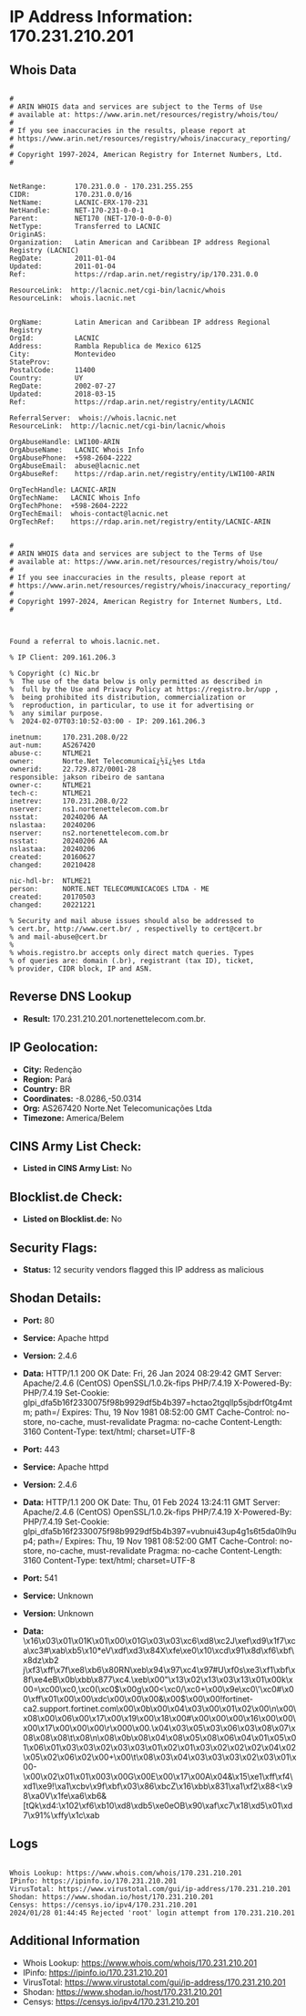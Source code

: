 # IP Address Information: 170.231.210.201

## Whois Data
```

#
# ARIN WHOIS data and services are subject to the Terms of Use
# available at: https://www.arin.net/resources/registry/whois/tou/
#
# If you see inaccuracies in the results, please report at
# https://www.arin.net/resources/registry/whois/inaccuracy_reporting/
#
# Copyright 1997-2024, American Registry for Internet Numbers, Ltd.
#


NetRange:       170.231.0.0 - 170.231.255.255
CIDR:           170.231.0.0/16
NetName:        LACNIC-ERX-170-231
NetHandle:      NET-170-231-0-0-1
Parent:         NET170 (NET-170-0-0-0-0)
NetType:        Transferred to LACNIC
OriginAS:       
Organization:   Latin American and Caribbean IP address Regional Registry (LACNIC)
RegDate:        2011-01-04
Updated:        2011-01-04
Ref:            https://rdap.arin.net/registry/ip/170.231.0.0

ResourceLink:  http://lacnic.net/cgi-bin/lacnic/whois
ResourceLink:  whois.lacnic.net


OrgName:        Latin American and Caribbean IP address Regional Registry
OrgId:          LACNIC
Address:        Rambla Republica de Mexico 6125
City:           Montevideo
StateProv:      
PostalCode:     11400
Country:        UY
RegDate:        2002-07-27
Updated:        2018-03-15
Ref:            https://rdap.arin.net/registry/entity/LACNIC

ReferralServer:  whois://whois.lacnic.net
ResourceLink:  http://lacnic.net/cgi-bin/lacnic/whois

OrgAbuseHandle: LWI100-ARIN
OrgAbuseName:   LACNIC Whois Info
OrgAbusePhone:  +598-2604-2222 
OrgAbuseEmail:  abuse@lacnic.net
OrgAbuseRef:    https://rdap.arin.net/registry/entity/LWI100-ARIN

OrgTechHandle: LACNIC-ARIN
OrgTechName:   LACNIC Whois Info
OrgTechPhone:  +598-2604-2222 
OrgTechEmail:  whois-contact@lacnic.net
OrgTechRef:    https://rdap.arin.net/registry/entity/LACNIC-ARIN


#
# ARIN WHOIS data and services are subject to the Terms of Use
# available at: https://www.arin.net/resources/registry/whois/tou/
#
# If you see inaccuracies in the results, please report at
# https://www.arin.net/resources/registry/whois/inaccuracy_reporting/
#
# Copyright 1997-2024, American Registry for Internet Numbers, Ltd.
#



Found a referral to whois.lacnic.net.

% IP Client: 209.161.206.3
 
% Copyright (c) Nic.br
%  The use of the data below is only permitted as described in
%  full by the Use and Privacy Policy at https://registro.br/upp ,
%  being prohibited its distribution, commercialization or
%  reproduction, in particular, to use it for advertising or
%  any similar purpose.
%  2024-02-07T03:10:52-03:00 - IP: 209.161.206.3

inetnum:     170.231.208.0/22
aut-num:     AS267420
abuse-c:     NTLME21
owner:       Norte.Net Telecomunicaï¿½ï¿½es Ltda
ownerid:     22.729.872/0001-28
responsible: jakson ribeiro de santana
owner-c:     NTLME21
tech-c:      NTLME21
inetrev:     170.231.208.0/22
nserver:     ns1.nortenettelecom.com.br
nsstat:      20240206 AA
nslastaa:    20240206
nserver:     ns2.nortenettelecom.com.br
nsstat:      20240206 AA
nslastaa:    20240206
created:     20160627
changed:     20210428

nic-hdl-br:  NTLME21
person:      NORTE.NET TELECOMUNICACOES LTDA - ME
created:     20170503
changed:     20221221

% Security and mail abuse issues should also be addressed to
% cert.br, http://www.cert.br/ , respectivelly to cert@cert.br
% and mail-abuse@cert.br
%
% whois.registro.br accepts only direct match queries. Types
% of queries are: domain (.br), registrant (tax ID), ticket,
% provider, CIDR block, IP and ASN.

```
## Reverse DNS Lookup
- **Result:** 170.231.210.201.nortenettelecom.com.br.

## IP Geolocation:
- **City:** Redenção
- **Region:** Pará
- **Country:** BR
- **Coordinates:** -8.0286,-50.0314
- **Org:** AS267420 Norte.Net Telecomunicações Ltda
- **Timezone:** America/Belem

## CINS Army List Check:
- **Listed in CINS Army List:** 
No

## Blocklist.de Check:
- **Listed on Blocklist.de:** 
No

## Security Flags:
- **Status:** 12 security vendors flagged this IP address as malicious

## Shodan Details:
- **Port:** 80
- **Service:** Apache httpd
- **Version:** 2.4.6
- **Data:** HTTP/1.1 200 OK
Date: Fri, 26 Jan 2024 08:29:42 GMT
Server: Apache/2.4.6 (CentOS) OpenSSL/1.0.2k-fips PHP/7.4.19
X-Powered-By: PHP/7.4.19
Set-Cookie: glpi_dfa5b16f2330075f98b9929df5b4b397=hctao2tgqllp5sjbdrf0tg4mtm; path=/
Expires: Thu, 19 Nov 1981 08:52:00 GMT
Cache-Control: no-store, no-cache, must-revalidate
Pragma: no-cache
Content-Length: 3160
Content-Type: text/html; charset=UTF-8



- **Port:** 443
- **Service:** Apache httpd
- **Version:** 2.4.6
- **Data:** HTTP/1.1 200 OK
Date: Thu, 01 Feb 2024 13:24:11 GMT
Server: Apache/2.4.6 (CentOS) OpenSSL/1.0.2k-fips PHP/7.4.19
X-Powered-By: PHP/7.4.19
Set-Cookie: glpi_dfa5b16f2330075f98b9929df5b4b397=vubnui43up4g1s6t5da0lh9up4; path=/
Expires: Thu, 19 Nov 1981 08:52:00 GMT
Cache-Control: no-store, no-cache, must-revalidate
Pragma: no-cache
Content-Length: 3160
Content-Type: text/html; charset=UTF-8



- **Port:** 541
- **Service:** Unknown
- **Version:** Unknown
- **Data:** \x16\x03\x01\x01K\x01\x00\x01G\x03\x03\xc6\xd8\xc2J\xef\xd9\x1f7\xca\xc3#\xab\xb5\x10*eV\xdf\xd3\x84X\xfe\xe0\x10\xcd\x91\x8d\xf6\xbf\x8dz\xb2 j\xf3\xff\x7f\xe8\xb6\x80RN\xeb\x94\x97\xc4\x97#U\xf0s\xe3\xf1\xbf\x8f\xe4eB\x0b\xbb\x877\xc4.\xeb\x00"\x13\x02\x13\x03\x13\x01\x00k\x00=\xc00\xc0,\xc0(\xc0$\x00g\x00<\xc0/\xc0+\x00\x9e\xc0\'\xc0#\x00\xff\x01\x00\x00\xdc\x00\x00\x00&\x00$\x00\x00!fortinet-ca2.support.fortinet.com\x00\x0b\x00\x04\x03\x00\x01\x02\x00\n\x00\x08\x00\x06\x00\x17\x00\x19\x00\x18\x00#\x00\x00\x00\x16\x00\x00\x00\x17\x00\x00\x00\r\x000\x00.\x04\x03\x05\x03\x06\x03\x08\x07\x08\x08\x08\t\x08\n\x08\x0b\x08\x04\x08\x05\x08\x06\x04\x01\x05\x01\x06\x01\x03\x03\x02\x03\x03\x01\x02\x01\x03\x02\x02\x02\x04\x02\x05\x02\x06\x02\x00+\x00\t\x08\x03\x04\x03\x03\x03\x02\x03\x01\x00-\x00\x02\x01\x01\x003\x00G\x00E\x00\x17\x00A\x04&\x15\xe1\xff\xf4\xd1\xe9!\xa1\xcbv\x9f\xbf\x03\x86\xbcZ\x16\xbb\x831\xa1\xf2\x88<\x98\xa0V\x1fe\xa6\xb6&[tQk\xd4:\x102\xf6\xb10\xd8\xdb5\xe0eOB\x90\xaf\xc7\x18\xd5\x01\xd7\x91%\xffy\x1c\xab

## Logs
```

Whois Lookup: https://www.whois.com/whois/170.231.210.201
IPinfo: https://ipinfo.io/170.231.210.201
VirusTotal: https://www.virustotal.com/gui/ip-address/170.231.210.201
Shodan: https://www.shodan.io/host/170.231.210.201
Censys: https://censys.io/ipv4/170.231.210.201
2024/01/28 01:44:45 Rejected 'root' login attempt from 170.231.210.201

```
## Additional Information
- Whois Lookup: https://www.whois.com/whois/170.231.210.201
- IPinfo: https://ipinfo.io/170.231.210.201
- VirusTotal: https://www.virustotal.com/gui/ip-address/170.231.210.201
- Shodan: https://www.shodan.io/host/170.231.210.201
- Censys: https://censys.io/ipv4/170.231.210.201

